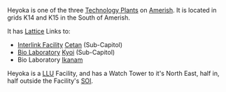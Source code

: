 Heyoka is one of the three [Technology Plants](../locations/Technology_Plant.md)
on [Amerish](../locations/Amerish.md). It is located in grids K14 and K15 in the
South of Amerish.

It has [Lattice](../terminology/Lattice.md) Links to:

- [Interlink Facility](../terminology/Interlink.md) [Cetan](Cetan.md)
  (Sub-Capitol)
- [Bio Laboratory](../locations/Bio_Laboratory.md) [Kyoi](Kyoi.md) (Sub-Capitol)
- Bio Laboratory [Ikanam](Ikanam.md)

Heyoka is a [LLU](../terminology/Lattice_Logic_Unit.md) Facility, and has a
Watch Tower to it's North East, half in, half outside the Facility's
[SOI](../locations/Sphere_of_Influence.md).

<!--[Category:Facilities](Category:Facilities.md)-->
